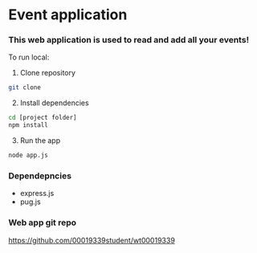 # Event application

### This web application is used to read and add all your events!

To run local:
1. Clone repository
```bash
git clone 
```
2. Install dependencies
```bash
cd [project folder]
npm install
```
3. Run the app
```bash
node app.js
```

### Dependepncies
- express.js
- pug.js

### Web app git repo
https://github.com/00019339student/wt00019339
